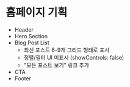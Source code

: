 # 홈페이지 기획

- Header
- Hero Section
- Blog Post List
  - 최신 포스트 6-9개 그리드 형태로 표시
  - 정렬/필터 UI 미표시 (showControls: false)
  - "모든 포스트 보기" 링크 추가
- CTA
- Footer